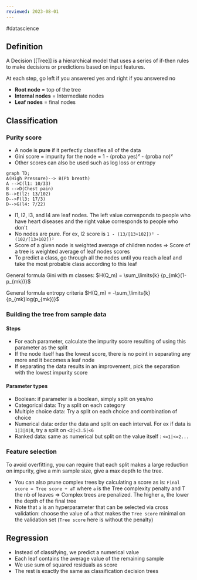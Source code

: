 ```yaml
---
reviewed: 2023-08-01
---
```


#datascience

## Definition

A Decision [[Tree]] is a hierarchical model that uses a series of if-then rules to make decisions or predictions based on input features.

At each step, go left if you answered yes and right if you answered no

- **Root node** = top of the tree
- **Internal nodes** = Intermediate nodes
- **Leaf nodes** = final nodes

## Classification

### Purity score

- A node is **pure** if it perfectly classifies all of the data
- Gini score = impurity for the node = 1 - (proba yes)² - (proba no)²
- Other scores can also be used such as log loss or entropy

```mermaid
graph TD;
A(High Pressure)--> B(Pb breath)
A -->C(l1: 10/33)
B -->D(Chest pain)
B-->E(l2: 13/102)
D-->F(l3: 17/3)
D-->G(l4: 7/22)
```

- l1, l2, l3, and l4 are leaf nodes. The left value corresponds to people who have heart diseases and the right value corresponds to people who don't
- No nodes are pure. For ex, l2 score is `1 - (13/[13+102])² - (102/[13+102])²`
- Score of a given node is weighted average of children nodes => Score of a tree is weighted average of leaf nodes scores
- To predict a class, go through all the nodes until you reach a leaf and take the most probable class according to this leaf

General formula Gini with m classes: $H(Q_m) = \sum_\limits{k} {p_{mk}(1-p_{mk})}$

General formula entropy criteria
$H(Q_m) = -\sum_\limits{k} {p_{mk}log(p_{mk})}$

### Building the tree from sample data

#### Steps

- For each parameter, calculate the impurity score resulting of using this parameter as the split
- If the node itself has the lowest score, there is no point in separating any more and it becomes a leaf node
- If separating the data results in an improvement, pick the separation with the lowest impurity score

#### Parameter types

- Boolean: if parameter is a boolean, simply split on yes/no
- Categorical data: Try a split on each category
- Multiple choice data: Try a split on each choice and combination of choice
- Numerical data: order the data and split on each interval. For ex if data is `1|3|4|8`, try a split on `<2|<3.5|<6`
- Ranked data: same as numerical but split on the value itself : `<=1|<=2...`

### Feature selection

To avoid overfitting, you can require that each split makes a large reduction on impurity, give a min sample size, give a max depth to the tree.

- You can also prune complex trees by calculating a score as is: `Final score = Tree score + aT` where `a` is the Tree complexity penalty and T the nb of leaves => Complex trees are penalized. The higher `a`, the lower the depth of the final tree
- Note that `a` is an hyperparameter that can be selected via cross validation: choose the value of `a` that makes the `Tree score` minimal on the validation set (`Tree score` here is without the penalty)

## Regression

- Instead of classifying, we predict a numerical value
- Each leaf contains the average value of the remaining sample
- We use sum of squared residuals as score
- The rest is exactly the same as classification decision trees
